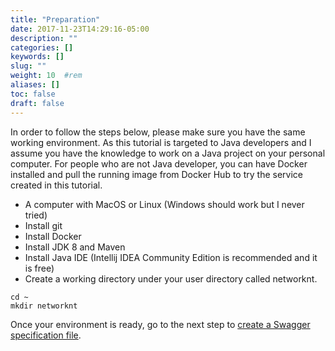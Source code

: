 ```yaml
---
title: "Preparation"
date: 2017-11-23T14:29:16-05:00
description: ""
categories: []
keywords: []
slug: ""
weight: 10	#rem
aliases: []
toc: false
draft: false
---
```


In order to follow the steps below, please make sure you have the same working 
environment. As this tutorial is targeted to Java developers and I assume you have
the knowledge to work on a Java project on your personal computer. For people who
are not Java developer, you can have Docker installed and pull the running image
from Docker Hub to try the service created in this tutorial. 


* A computer with MacOS or Linux (Windows should work but I never tried)
* Install git
* Install Docker
* Install JDK 8 and Maven
* Install Java IDE (Intellij IDEA Community Edition is recommended and it is free)
* Create a working directory under your user directory called networknt.

```
cd ~
mkdir networknt
```

Once your environment is ready, go to the next step to [create a Swagger specification file][]. 

[create a Swagger specification file]: /tutorial/rest/swagger/database/specification/
